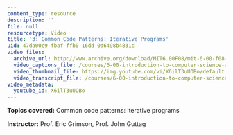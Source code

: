 ```yaml
---
content_type: resource
description: ''
file: null
resourcetype: Video
title: '3: Common Code Patterns: Iterative Programs'
uid: 47da00c9-fbaf-ffb0-16dd-0d6498b4831c
video_files:
  archive_url: http://www.archive.org/download/MIT6.00F08/mit-6-00-f08-lec03_300k.mp4
  video_captions_file: /courses/6-00-introduction-to-computer-science-and-programming-fall-2008/0b4ee226a88754c38f0842ac919511bd_X6ilT3uUOBo.vtt
  video_thumbnail_file: https://img.youtube.com/vi/X6ilT3uUOBo/default.jpg
  video_transcript_file: /courses/6-00-introduction-to-computer-science-and-programming-fall-2008/a80681c4662f6854c882d99837df6b8a_X6ilT3uUOBo.pdf
video_metadata:
  youtube_id: X6ilT3uUOBo
---
```


**Topics covered:** Common code patterns: iterative programs

**Instructor:** Prof. Eric Grimson, Prof. John Guttag